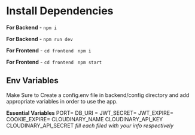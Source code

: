 
# Install Dependencies

**For Backend** - `npm i`

**For Backend** - `npm run dev`

**For Frontend** - `cd frontend` ` npm i`

**For Frontend** - `cd frontend` ` npm start`



## Env Variables

Make Sure to Create a config.env file in backend/config directory and add appropriate variables in order to use the app.

**Essential Variables**
PORT=
DB_URI =
JWT_SECRET=
JWT_EXPIRE=
COOKIE_EXPIRE=
CLOUDINARY_NAME
CLOUDINARY_API_KEY
CLOUDINARY_API_SECRET
_fill each filed with your info respectively_